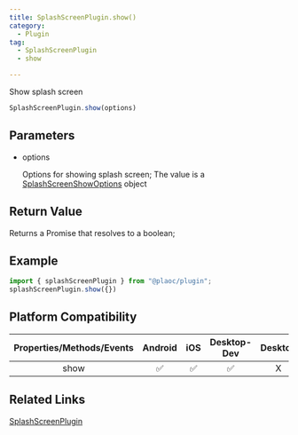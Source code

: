 ```yaml
---
title: SplashScreenPlugin.show()
category:
  - Plugin
tag:
  - SplashScreenPlugin
  - show

---
```


Show splash screen  

```js
SplashScreenPlugin.show(options)
```

## Parameters

  - options

    Options for showing splash screen; 
    The value is a [SplashScreenShowOptions](../../interface/splash-screen-show-options/index.md) object


## Return Value

  Returns a Promise that resolves to a boolean;

## Example
```js
import { splashScreenPlugin } from "@plaoc/plugin";
splashScreenPlugin.show({})
```

## Platform Compatibility

| Properties/Methods/Events | Android | iOS | Desktop-Dev | Desktop |
|:------------:|:-------:|:---:|:-----------:|:-------:|
| show         | ✅      | ✅  | ✅          | X       |

## Related Links

[SplashScreenPlugin](../index.md)